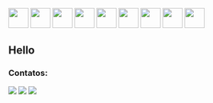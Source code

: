 <img src="https://cdn.jsdelivr.net/gh/devicons/devicon/icons/python/python-original-wordmark.svg" width="40" height="40"/> <img src="https://cdn.jsdelivr.net/gh/devicons/devicon/icons/java/java-original-wordmark.svg" width="40" height="40"/> <img src="https://cdn.jsdelivr.net/gh/devicons/devicon/icons/javascript/javascript-original.svg" width="40" height="40"/> <img src="https://cdn.jsdelivr.net/gh/devicons/devicon/icons/jenkins/jenkins-original.svg" width="40" height="40" /> <img src="https://cdn.jsdelivr.net/gh/devicons/devicon/icons/jira/jira-original-wordmark.svg" width="40" height="40" /> <img src="https://cdn.jsdelivr.net/gh/devicons/devicon/icons/git/git-original-wordmark.svg" width="40" height="40" /> <img src="https://cdn.jsdelivr.net/gh/devicons/devicon/icons/docker/docker-original-wordmark.svg" width="40" height="40" /> <img src="https://cdn.jsdelivr.net/gh/devicons/devicon/icons/bitbucket/bitbucket-original-wordmark.svg" width="40" height="40" />
<img src="https://cdn.jsdelivr.net/gh/devicons/devicon/icons/salesforce/salesforce-original.svg" width="40" height="40" />


## Hello

<!--[![Top Langs](https://github-readme-stats.vercel.app/api/top-langs/?username=vinnilmg&langs_count=8)](https://github.com/anuraghazra/github-readme-stats)-->

### Contatos:

<div>
<a href = "mailto:vini.delimagomes@gmail.com"><img src="https://img.shields.io/badge/Gmail-D14836?style=for-the-badge&logo=gmail&logoColor=white" target="_blank"></a>
<a href="https://www.linkedin.com/in/vinnilmg" target="_blank"><img src="https://img.shields.io/badge/-LinkedIn-%230077B5?style=for-the-badge&logo=linkedin&logoColor=white" target="_blank"></a>
<a href="https://trailblazer.me/id/vinnilmg"><img src="https://img.shields.io/badge/Salesforce-00A1E0?style=for-the-badge&logo=Salesforce&logoColor=white" /></a>
</div>
